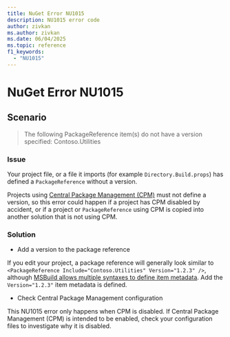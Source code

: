 ```yaml
---
title: NuGet Error NU1015
description: NU1015 error code
author: zivkan
ms.author: zivkan
ms.date: 06/04/2025
ms.topic: reference
f1_keywords: 
  - "NU1015"
---
```


# NuGet Error NU1015

## Scenario

> The following PackageReference item(s) do not have a version specified: Contoso.Utilities

### Issue

Your project file, or a file it imports (for example `Directory.Build.props`) has defined a `PackageReference` without a version.

Projects using [Central Package Management (CPM)](../../consume-packages/Central-Package-Management.md) must not define a version, so this error could happen if a project has CPM disabled by accident, or if a project or `PackageReference` using CPM is copied into another solution that is not using CPM.

### Solution

- Add a version to the package reference

If you edit your project, a package reference will generally look similar to `<PackageReference Include="Contoso.Utilities" Version="1.2.3" />`, although [MSBuild allows multiple syntaxes to define item metadata](/visualstudio/msbuild/msbuild-items).
Add the `Version="1.2.3"` item metadata is defined.

- Check Central Package Management configuration

This NU1015 error only happens when CPM is disabled.
If Central Package Management (CPM) is intended to be enabled, check your configuration files to investigate why it is disabled.
